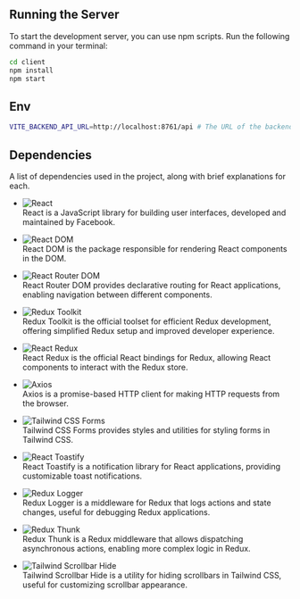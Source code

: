 ## Running the Server

To start the development server, you can use npm scripts. Run the following command in your terminal:

```bash
cd client
npm install
npm start
```

## Env
```bash
VITE_BACKEND_API_URL=http://localhost:8761/api # The URL of the backend API that the frontend will communicate with. This should be set to the address where your backend server is running.
```

## Dependencies
A list of dependencies used in the project, along with brief explanations for each.

- ![React](https://img.shields.io/badge/React-_-61DAFB?logo=react)  
  React is a JavaScript library for building user interfaces, developed and maintained by Facebook.

- ![React DOM](https://img.shields.io/badge/React%20DOM-_-61DAFB?logo=react)  
  React DOM is the package responsible for rendering React components in the DOM.

- ![React Router DOM](https://img.shields.io/badge/React%20Router%20DOM-_-CA4245?logo=react-router)  
  React Router DOM provides declarative routing for React applications, enabling navigation between different components.

- ![Redux Toolkit](https://img.shields.io/badge/Redux%20Toolkit-_-purple?logo=redux)  
  Redux Toolkit is the official toolset for efficient Redux development, offering simplified Redux setup and improved developer experience.

- ![React Redux](https://img.shields.io/badge/React%20Redux-_-764ABC?logo=redux)  
  React Redux is the official React bindings for Redux, allowing React components to interact with the Redux store.

- ![Axios](https://img.shields.io/badge/Axios-_-blue?logo=axios)  
  Axios is a promise-based HTTP client for making HTTP requests from the browser.

- ![Tailwind CSS Forms](https://img.shields.io/badge/Tailwind%20CSS%20Forms-_-blue?logo=tailwind-css)  
  Tailwind CSS Forms provides styles and utilities for styling forms in Tailwind CSS.

- ![React Toastify](https://img.shields.io/badge/React%20Toastify-_-blue?logo=react)  
  React Toastify is a notification library for React applications, providing customizable toast notifications.

- ![Redux Logger](https://img.shields.io/badge/Redux%20Logger-_-764ABC?logo=redux)  
  Redux Logger is a middleware for Redux that logs actions and state changes, useful for debugging Redux applications.

- ![Redux Thunk](https://img.shields.io/badge/Redux%20Thunk-_-764ABC?logo=redux)  
  Redux Thunk is a Redux middleware that allows dispatching asynchronous actions, enabling more complex logic in Redux.

- ![Tailwind Scrollbar Hide](https://img.shields.io/badge/Tailwind%20Scrollbar%20Hide-_-blue?logo=tailwind-css)  
  Tailwind Scrollbar Hide is a utility for hiding scrollbars in Tailwind CSS, useful for customizing scrollbar appearance.

